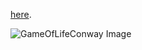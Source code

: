 [here](https://github.com/OlimilO1402/GamePathFinder).

![GameOfLifeConway Image](Resources/Pictures/GameOfLifeConway.png "GameOfLifeConway Image")
